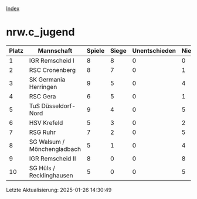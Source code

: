 [Index](./README.md)

# nrw.c_jugend

| Platz |  Mannschaft |  Spiele |  Siege |  Unentschieden |  Niederlagen |  Tore |  Differenz |  Punkte | 
| --- |  --- |  --- |  --- |  --- |  --- |  --- |  --- |  --- |  
|  1 |   IGR Remscheid I |   8 |   8 |   0 |   0 |   82:6 |   76 |   24 |  
|  2 |   RSC Cronenberg |   8 |   7 |   0 |   1 |   44:24 |   20 |   21 |  
|  3 |   SK Germania Herringen |   9 |   5 |   0 |   4 |   57:23 |   34 |   15 |  
|  4 |   RSC Gera |   6 |   5 |   0 |   1 |   44:12 |   32 |   15 |  
|  5 |   TuS Düsseldorf-Nord |   9 |   4 |   0 |   5 |   36:57 |   -21 |   12 |  
|  6 |   HSV Krefeld |   5 |   3 |   0 |   2 |   34:20 |   14 |   9 |  
|  7 |   RSG Ruhr |   7 |   2 |   0 |   5 |   12:49 |   -37 |   6 |  
|  8 |   SG Walsum / Mönchengladbach |   5 |   1 |   0 |   4 |   13:38 |   -25 |   3 |  
|  9 |   IGR Remscheid II |   8 |   0 |   0 |   8 |   8:50 |   -42 |   0 |  
|  10 |   SG Hüls / Recklinghausen |   5 |   0 |   0 |   5 |   0:51 |   -51 |   0 |  


Letzte Aktualisierung: 2025-01-26 14:30:49